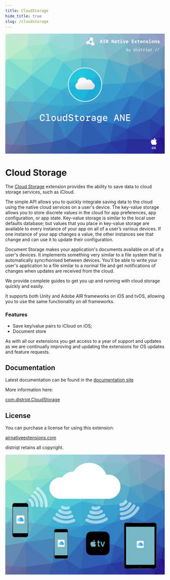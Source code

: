 ```yaml
---
title: CloudStorage
hide_title: true
slug: /cloudstorage
---
```


![](images/hero.png)

# Cloud Storage

The [Cloud Storage](https://airnativeextensions.com/extension/com.distriqt.CloudStorage) extension 
provides the ability to save data to cloud storage services, such as iCloud.

The simple API allows you to quickly integrate saving data to the cloud using the native cloud 
services on a user's device. The key-value storage allows you to store discrete values in the 
cloud for app preferences, app configuration, or app state. Key-value storage is similar to the 
local user defaults database; but values that you place in key-value storage are available to 
every instance of your app on all of a user’s various devices. If one instance of your app 
changes a value, the other instances see that change and can use it to update their 
configuration.

Document Storage makes your application's documents available on all of a user's devices. 
It implements something very similar to a file system that is automatically syncrhonised
between devices. You'll be able to write your user's application to a file similar to a 
normal file and get notifications of changes when updates are received from the cloud.


We provide complete guides to get you up and running with cloud storage quickly and easily.


It supports both Unity and Adobe AIR frameworks on iOS and tvOS, allowing you to use the same functionality on all frameworks.


### Features

- Save key/value pairs to iCloud on iOS;
- Document store 

As with all our extensions you get access to a year of support and updates as we are continually 
improving and updating the extensions for OS updates and feature requests.


## Documentation

Latest documentation can be found in the [documentation site](https://docs.airnativeextensions.com/docs/cloudstorage)

More information here: 

[com.distriqt.CloudStorage](https://airnativeextensions.com/extension/com.distriqt.CloudStorage)


## License

You can purchase a license for using this extension:

[airnativeextensions.com](https://airnativeextensions.com/)

distriqt retains all copyright.



![](images/promo.png)